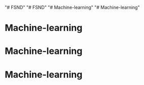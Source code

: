 "# FSND" 
"# FSND" 
"# Machine-learning" 
"# Machine-learning" 
# Machine-learning
# Machine-learning
# Machine-learning
